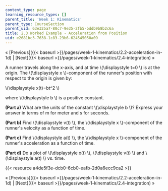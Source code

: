 ```yaml
---
content_type: page
learning_resource_types: []
parent_title: 'Week 1: Kinematics'
parent_type: CourseSection
parent_uid: 63e325a7-80c7-9e35-2fb5-bddb9b8b2c6a
title: 2.3 Worked Example - Acceleration from Position
uid: e2681bc3-7638-1c83-23b6-624545050a09
---
```


« [Previous]({{< baseurl >}}/pages/week-1-kinematics/2.2-acceleration-in-1d) | [Next]({{< baseurl >}}/pages/week-1-kinematics/2.4-integration) »

A runner travels along the x-axis, and at time \\(\\displaystyle t=0 \\) is at the origin. The \\(\\displaystyle x \\)-component of the runner's position with respect to the origin is given by:

\\(\\displaystyle x(t)=bt^2 \\)

where \\(\\displaystyle b \\) is a positive constant.

**(Part a)** What are the units of the constant \\(\\displaystyle b \\)? Express your answer in terms of m for meter and s for seconds.

**(Part b)** Find \\(\\displaystyle v(t) \\), the \\(\\displaystyle x \\)-component of the runner's velocity as a function of time.

**(Part c)** Find \\(\\displaystyle a(t) \\), the \\(\\displaystyle x \\)-component of the runner's acceleration as a function of time.

**(Part d)** Do a plot of \\(\\displaystyle x(t) \\), \\(\\displaystyle v(t) \\) and \\(\\displaystyle a(t) \\) vs. time.

{{< resource a4de5f3e-dcb0-6cb0-eafb-2d0a6ecc9ca2 >}}

« [Previous]({{< baseurl >}}/pages/week-1-kinematics/2.2-acceleration-in-1d) | [Next]({{< baseurl >}}/pages/week-1-kinematics/2.4-integration) »